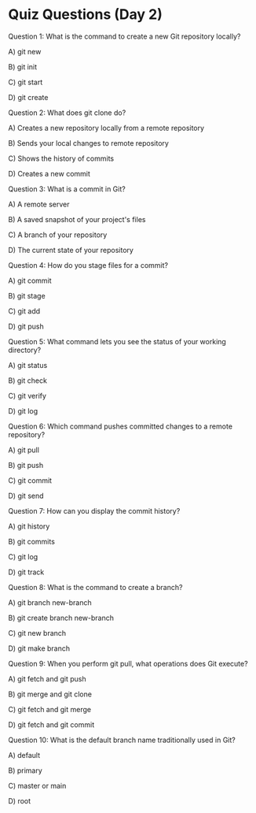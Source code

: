 # Quiz Questions (Day 2)

Question 1: What is the command to create a new Git repository locally?

A) git new

B) git init

C) git start

D) git create

Question 2: What does git clone do?

A) Creates a new repository locally from a remote repository

B) Sends your local changes to remote repository

C) Shows the history of commits

D) Creates a new commit

Question 3: What is a commit in Git?

A) A remote server

B) A saved snapshot of your project's files

C) A branch of your repository

D) The current state of your repository

Question 4: How do you stage files for a commit?

A) git commit

B) git stage

C) git add

D) git push

Question 5: What command lets you see the status of your working directory?

A) git status

B) git check

C) git verify

D) git log

Question 6: Which command pushes committed changes to a remote repository?

A) git pull

B) git push

C) git commit

D) git send

Question 7: How can you display the commit history?

A) git history

B) git commits

C) git log

D) git track

Question 8: What is the command to create a branch?

A) git branch new-branch

B) git create branch new-branch

C) git new branch

D) git make branch

Question 9: When you perform git pull, what operations does Git execute?

A) git fetch and git push

B) git merge and git clone

C) git fetch and git merge

D) git fetch and git commit

Question 10: What is the default branch name traditionally used in Git?

A) default

B) primary

C) master or main

D) root
